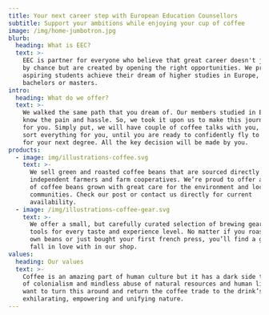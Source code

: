 ```yaml
---
title: Your next career step with European Education Counsellors
subtitle: Support your ambitions while enjoying your cup of coffee
image: /img/home-jumbotron.jpg
blurb:
  heading: What is EEC?
  text: >-
    EEC is partner for everyone who believe that great career doesn't just come
    by chance but are created by opening the right opportunities. We provide
    aspiring students achieve their dream of higher studies in Europe, be it
    bachelors or masters.
intro:
  heading: What do we offer?
  text: >-
    We walked the same path that you dream of. Our members studied in Europe. We
    know the pain and hassle. So, we took it upon us to make this journey easy
    for you. Simply put, we will have couple of coffee talks with you, while we
    sort everything for you, until you are ready to confidently fly to Europe
    for your next degree. All the key decision will be made by you.
products:
  - image: img/illustrations-coffee.svg
    text: >-
      We sell green and roasted coffee beans that are sourced directly from
      independent farmers and farm cooperatives. We’re proud to offer a variety
      of coffee beans grown with great care for the environment and local
      communities. Check our post or contact us directly for current
      availability.
  - image: /img/illustrations-coffee-gear.svg
    text: >-
      We offer a small, but carefully curated selection of brewing gear and
      tools for every taste and experience level. No matter if you roast your
      own beans or just bought your first french press, you’ll find a gadget to
      fall in love with in our shop.
values:
  heading: Our values
  text: >-
    Coffee is an amazing part of human culture but it has a dark side too – one
    of colonialism and mindless abuse of natural resources and human lives. We
    want to turn this around and return the coffee trade to the drink’s
    exhilarating, empowering and unifying nature.
---
```



